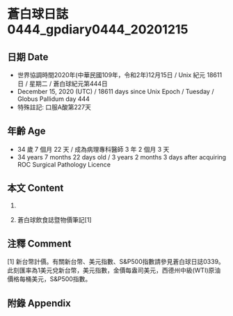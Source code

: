 [_metadata_:encoding]: - "utf-8"
[_metadata_:language]: - "zh-Hant-TW"
[_metadata_:fileformat]: - "markdown"
[_metadata_:MIME_type]: - "text/plain"
[_metadata_:markdown_version]: - "commonmark version 0.29"
[_metadata_:markdown_spec]: - "https://spec.commonmark.org/0.29/"

# 蒼白球日誌0444_gpdiary0444_20201215 #

## 日期 Date ##

* 世界協調時間2020年(中華民國109年，令和2年)12月15日 / Unix 紀元 18611 日 / 星期二 / 蒼白球紀元第444日
* December 15, 2020 (UTC) / 18611 days since Unix Epoch / Tuesday / Globus Pallidum day 444
* 特殊註記: 口服A酸第227天

## 年齡 Age ##

* 34 歲 7 個月 22 天 / 成為病理專科醫師 3 年 2 個月 3 天
* 34 years 7 months 22 days old / 3 years 2 months 3 days after acquiring ROC Surgical Pathology Licence

## 本文 Content ##

1. 

    
2. 蒼白球飲食誌暨物價筆記[1]

    

## 注釋 Comment ##

[1] 新台幣計價。有關新台幣、美元指數、S&P500指數請參見蒼白球日誌0339。此刻匯率為1美元兌新台幣，美元指數，金價每盎司美元，西德州中級(WTI)原油價格每桶美元，S&P500指數。



## 附錄 Appendix ##

